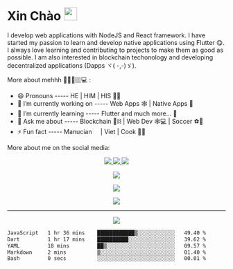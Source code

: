 # Xin Chào <img src="https://raw.githubusercontent.com/MartinHeinz/MartinHeinz/master/wave.gif" width="30px">

I develop web applications with NodeJS and React framework. I have started my passion to learn and develop native applications using Flutter 😋. I always love learning and contributing to projects to make them as good as possible. I am also interested in blockchain techonology and developing decentralized applications (Dapps ヾ( -,-)ゞ).

More about mehhh 👨🏻‍💻🏽‍💻 :

- 😄 Pronouns ----- HE | HIM | HIS 🙋‍♂️
- 🔭 I’m currently working on ----- Web Apps 🕸️ | Native Apps 📱
- 🌱 I’m currently learning ----- Flutter and much more... 🤪
- 💬 Ask me about ----- Blockchain 🔲⛓️ | Web Dev 🕸️💻 | Soccer ⚽🏃
- ⚡ Fun fact ----- Manucian <img width="12" src="https://emojis.slackmojis.com/emojis/images/1533824144/4447/manutd.png?1533824144"> | Viet | Cook 👨‍🍳

More about me on the social media:

<p align="center">
<a href="https://twitter.com/jasonp2419"> <img src="https://img.shields.io/badge/Twitter-1DA1F2?style=for-the-badge&logo=twitter&logoColor=white" /> </a> <a href="https://github.com/jasonhtpham"> <img src="https://img.shields.io/badge/GitHub-100000?style=for-the-badge&logo=github&logoColor=white" /> </a> <a href="https://www.linkedin.com/in/thien-jason-pham-a82352168/"> <img src="https://img.shields.io/badge/LinkedIn-0077B5?style=for-the-badge&logo=linkedin&logoColor=white" /> </a>
</p>

<p align="center">
  <img src="https://github-readme-stats.vercel.app/api?username=jasonhtpham&count_private=true&show_icons=true&title_color=Ee4644&icon_color=Ee4644&text_color=E2cd5c&bg_color=191622&border_color=E2cd5c&hide_title=true"/>
  </p>

<p align="center">
  <img src="https://github-readme-streak-stats.herokuapp.com/?user=jasonhtpham&text_color=E2cd5c&background=191622&border=E2cd5c&stroke=E2cd5c&currStreakNum=E2cd5c&sideNums=E2cd5c&currStreakLabel=Ee4642&sideLabels=Ee4642&dates=E2cd5c&ring=Ee4644&fire=cc0c14"/>
  </p>


<p align="center">
<img src="https://github-readme-stats.vercel.app/api/wakatime/?username=jasonhtpham&custom_title=Week+Stats&langs_count=4&bg_color=191622&text_color=E2cd5c&border_color=E2cd5c&title_color=Ee4644" />
  </p>

---
<p align="center">
<img src="https://readme-typing-svg.herokuapp.com/?lines=Coding...&center=true&color=E2cd5c&vCenter=true" />

  </p>

<!--START_SECTION:waka-->

```txt
JavaScript   1 hr 36 mins    ████████████▒░░░░░░░░░░░░   49.40 %
Dart         1 hr 17 mins    ██████████░░░░░░░░░░░░░░░   39.62 %
YAML         18 mins         ██▒░░░░░░░░░░░░░░░░░░░░░░   09.57 %
Markdown     2 mins          ▒░░░░░░░░░░░░░░░░░░░░░░░░   01.40 %
Bash         0 secs          ░░░░░░░░░░░░░░░░░░░░░░░░░   00.01 %
```

<!--END_SECTION:waka-->

<!--
**jasonhtpham/jasonhtpham** is a ✨ _special_ ✨ repository because its `README.md` (this file) appears on your GitHub profile.


-->
